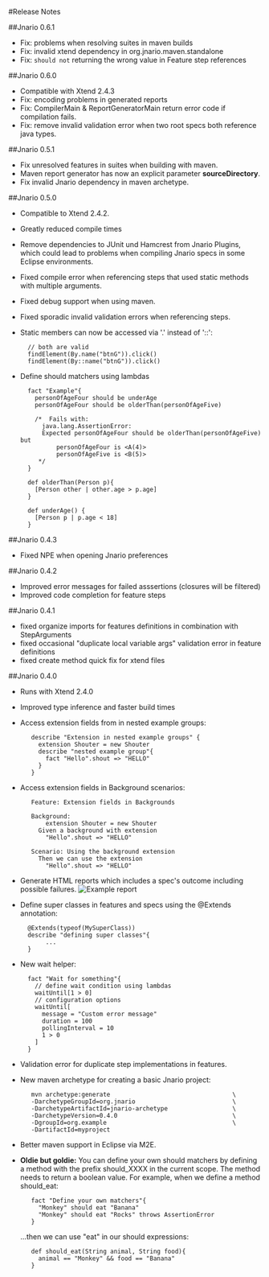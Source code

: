 #Release Notes

##Jnario 0.6.1

* Fix: problems when resolving suites in maven builds
* Fix: invalid xtend dependency in org.jnario.maven.standalone
* Fix: `should not` returning the wrong value in Feature step references

##Jnario 0.6.0

* Compatible with Xtend 2.4.3
* Fix: encoding problems in generated reports
* Fix: CompilerMain & ReportGeneratorMain return error code if compilation fails.
* Fix: remove invalid validation error when two root specs both reference java types.

##Jnario 0.5.1

* Fix unresolved features in suites when building with maven.
* Maven report generator has now an explicit parameter **sourceDirectory**.
* Fix invalid Jnario dependency in maven archetype.

##Jnario 0.5.0

* Compatible to Xtend 2.4.2.
* Greatly reduced compile times
* Remove dependencies to JUnit und Hamcrest from Jnario Plugins, which could lead to problems when compiling Jnario specs in some Eclipse environments.
* Fixed compile error when referencing steps that used static methods with multiple arguments.
* Fixed debug support when using maven.
* Fixed sporadic invalid validation errors when referencing steps.
* Static members can now be accessed via '.' instead of '::':

        // both are valid
        findElement(By.name("btnG")).click() 
        findElement(By::name("btnG")).click() 

* Define should matchers using lambdas

        fact "Example"{
          personOfAgeFour should be underAge
          personOfAgeFour should be olderThan(personOfAgeFive)
          
          /*  Fails with:
            java.lang.AssertionError: 
            Expected personOfAgeFour should be olderThan(personOfAgeFive) but
                personOfAgeFour is <A(4)>
                personOfAgeFive is <B(5)>
           */
        }
        
        def olderThan(Person p){
          [Person other | other.age > p.age]
        }
        
        def underAge() {
          [Person p | p.age < 18]
        }

##Jnario 0.4.3

- Fixed NPE when opening Jnario preferences

##Jnario 0.4.2

- Improved error messages for failed asssertions (closures will be filtered)
- Improved code completion for feature steps

##Jnario 0.4.1

- fixed organize imports for features definitions in combination with StepArguments
- fixed occasional "duplicate local variable args" validation error in feature definitions 
- fixed create method quick fix for xtend files

##Jnario 0.4.0

* Runs with Xtend 2.4.0
* Improved type inference and faster build times
* Access extension fields from in nested example groups:

         describe "Extension in nested example groups" {
           extension Shouter = new Shouter
           describe "nested example group"{
             fact "Hello".shout => "HELLO"
           }
         }

* Access extension fields in Background scenarios:

         Feature: Extension fields in Backgrounds
 
         Background:
             extension Shouter = new Shouter
           Given a background with extension  
             "Hello".shout => "HELLO"

         Scenario: Using the background extension
           Then we can use the extension 
             "Hello".shout => "HELLO"

* Generate HTML reports which includes a spec's outcome 
including possible failures.
![Example report](http://jnario.org/img/report_error.png)

* Define super classes in features and specs using the @Extends annotation:

        @Extends(typeof(MySuperClass))
        describe "defining super classes"{
             ...
        }

* New wait helper:

        fact "Wait for something"{
          // define wait condition using lambdas 
          waitUntil[1 > 0]
          // configuration options
          waitUntil[
            message = "Custom error message"
            duration = 100
            pollingInterval = 10
            1 > 0
          ]
        }
* Validation error for duplicate step implementations in features.
* New maven archetype for creating a basic Jnario project:

         mvn archetype:generate                                  \
         -DarchetypeGroupId=org.jnario                           \
         -DarchetypeArtifactId=jnario-archetype                  \
         -DarchetypeVersion=0.4.0                                \
         -DgroupId=org.example                                   \
         -DartifactId=myproject

* Better maven support in Eclipse via M2E.
* **Oldie but goldie:** You can define your own should matchers by defining a method with the prefix should_XXXX in the current scope. The method needs to return a boolean value. For example, when we define a method should_eat:
         
         fact "Define your own matchers"{
           "Monkey" should eat "Banana"
           "Monkey" should eat "Rocks" throws AssertionError
         }
     
    ...then we can use "eat" in our should expressions:

         def should_eat(String animal, String food){
           animal == "Monkey" && food == "Banana"
         }


